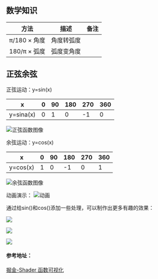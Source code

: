 ## 数学知识

| 方法    | 描述 | 备注 |
| ---    | ---    | --- |
| π/180 × 角度   | 角度转弧度 |
| 180/π × 弧度   | 弧度变角度 |

## 正弦余弦
正弦运动：y=sin(x)

| x  | 0 | 90 | 180 | 270 | 360 | 
| --- | --- | --- | --- | --- | --- |
| y=sina(x) | 0 | 1 | 0|  -1 | 0| 

![正弦函数图像](./img/sin.png)

余弦运动：y=cos(x)

| x        | 0 | 90|180|270|360| 
| ---      |---|---|---|---|---|
| y=cos(x) | 1 | 0 | -1| 0 | 1 | 

![余弦函数图像](./img/cos.png)

动画演示：
![动画](./img/sin_cos_animation.gif)

通过给sin()和cos()添加一些处理，可以制作出更多有趣的效果：

![](./img/floor_sin_x.png)

![](./img/ceil_sin_x.png)

![](./img/abs_cosx_sinx.png)

#### 参考地址：

[掘金-Shader 函数可视化](https://juejin.im/post/5b9146e3e51d450e7825d3fb)